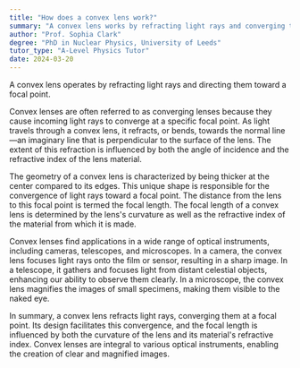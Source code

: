 ```yaml
---
title: "How does a convex lens work?"
summary: "A convex lens works by refracting light rays and converging them to a focal point."
author: "Prof. Sophia Clark"
degree: "PhD in Nuclear Physics, University of Leeds"
tutor_type: "A-Level Physics Tutor"
date: 2024-03-20
---
```


A convex lens operates by refracting light rays and directing them toward a focal point.

Convex lenses are often referred to as converging lenses because they cause incoming light rays to converge at a specific focal point. As light travels through a convex lens, it refracts, or bends, towards the normal line—an imaginary line that is perpendicular to the surface of the lens. The extent of this refraction is influenced by both the angle of incidence and the refractive index of the lens material.

The geometry of a convex lens is characterized by being thicker at the center compared to its edges. This unique shape is responsible for the convergence of light rays toward a focal point. The distance from the lens to this focal point is termed the focal length. The focal length of a convex lens is determined by the lens's curvature as well as the refractive index of the material from which it is made.

Convex lenses find applications in a wide range of optical instruments, including cameras, telescopes, and microscopes. In a camera, the convex lens focuses light rays onto the film or sensor, resulting in a sharp image. In a telescope, it gathers and focuses light from distant celestial objects, enhancing our ability to observe them clearly. In a microscope, the convex lens magnifies the images of small specimens, making them visible to the naked eye.

In summary, a convex lens refracts light rays, converging them at a focal point. Its design facilitates this convergence, and the focal length is influenced by both the curvature of the lens and its material's refractive index. Convex lenses are integral to various optical instruments, enabling the creation of clear and magnified images.
    